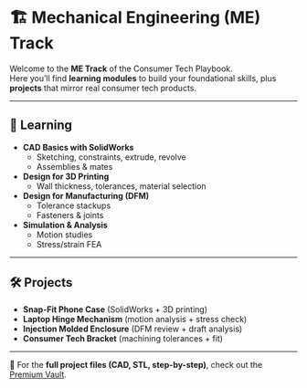 # 🏗️ Mechanical Engineering (ME) Track

Welcome to the **ME Track** of the Consumer Tech Playbook.  
Here you’ll find **learning modules** to build your foundational skills, plus **projects** that mirror real consumer tech products.

---

## 📖 Learning
- **CAD Basics with SolidWorks**  
  - Sketching, constraints, extrude, revolve  
  - Assemblies & mates  
- **Design for 3D Printing**  
  - Wall thickness, tolerances, material selection  
- **Design for Manufacturing (DFM)**  
  - Tolerance stackups  
  - Fasteners & joints  
- **Simulation & Analysis**  
  - Motion studies  
  - Stress/strain FEA  

---

## 🛠️ Projects
- **Snap-Fit Phone Case** (SolidWorks + 3D printing)  
- **Laptop Hinge Mechanism** (motion analysis + stress check)  
- **Injection Molded Enclosure** (DFM review + draft analysis)  
- **Consumer Tech Bracket** (machining tolerances + fit)  

---

📌 For the **full project files (CAD, STL, step-by-step)**, check out the [Premium Vault](#).
